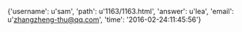 {'username': u'sam', 'path': u'1163/1163.html', 'answer': u'lea', 'email': u'zhangzheng-thu@qq.com', 'time': '2016-02-24:11:45:56'}
